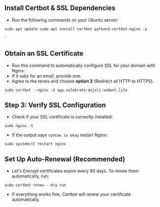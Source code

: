## Install Certbot & SSL Dependencies

- Run the following commands on your Ubuntu server:

```
sudo apt update sudo apt install certbot python3-certbot-nginx -y
```
`
## Obtain an SSL Certificate

- Run this command to automatically configure SSL for your domain with Nginx:
- If it asks for an email, provide one.
- Agree to the terms and choose **option 2** (Redirect all HTTP to HTTPS).

```
sudo certbot --nginx -d app.celebrate-anjali-vedant.life
```

## Step 3: Verify SSL Configuration

- Check if your SSL certificate is correctly installed:

```
sudo nginx -t
```

- If the output says `syntax is okay` restart Nginx:

```
sudo systemctl restart nginx
```

## **Set Up Auto-Renewal (Recommended)**

- Let's Encrypt certificates expire every 90 days. To renew them automatically, run:
```
sudo certbot renew --dry-run
```
- If everything works fine, Certbot will renew your certificate automatically.
